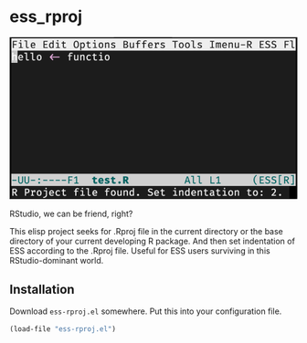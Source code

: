# ess_rproj

![](ess_rproj.png)

RStudio, we can be friend, right?

This elisp project seeks for .Rproj file in the current directory or the base directory of your current developing R package. And then set indentation of ESS according to the .Rproj file. Useful for ESS users surviving in this RStudio-dominant world.

## Installation

Download `ess-rproj.el` somewhere. Put this into your configuration file.

```lisp
(load-file "ess-rproj.el")
```
